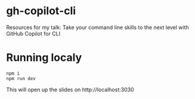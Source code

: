 # gh-copilot-cli
Resources for my talk: Take your command line skills to the next level with GitHub Copilot for CLI 

# Running localy

```
npm i
npm run dev
```

This will open up the slides on http://localhost:3030

